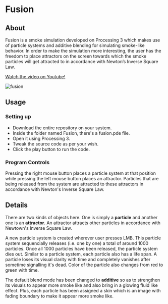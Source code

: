 # Fusion
## About
Fusion is a smoke simulation developed on Processing 3 which makes use of particle systems and additive blending for simulating smoke-like behavior. In order to make the simulation more interesting, the user has the freedom to place attractors on the screen towards which the smoke particles will get attracted to in accordance with Newton’s Inverse Square Law.

<a href="https://www.youtube.com/watch?v=L3Q1xFAgtJQ">Watch the video on Youtube!</a>

![fusion](https://user-images.githubusercontent.com/28980632/49060156-41248880-f232-11e8-80b1-d2e3a0bd72eb.png)


## Usage
### Setting up 
 - Download the entire repository on your system. 
 - Inside the folder named Fusion, there's a fusion.pde file. 
 - Open it using Processing 3. 
 - Tweak the source code as per your wish.
 - Click the play button to run the code.
 
### Program Controls
Pressing the right mouse button places a particle system at that position while pressing the left mouse button places an attractor. Particles that are being released from the system are attracted to these attractors in accordance with Newton's Inverse Square Law.

## Details
There are two kinds of objects here. One is simply a **particle** and another one is an **attractor**. An attractor attracts other particles in accordance with Newtown's Inverse Square Law.

A new particle system is created wherever user presses LMB. This particle system sequencially releases (i.e. one by one) a total of around 1000 particles. Once all 1000 particles have been released, the particle system dies out. Similar to a particle system, each particle also has a life span. A particle loses its visual clarity with time and completely vanishes after sometime signalling it's dead. Color of the particle also changes from red to green with time.

The default blend mode has been changed to **additive** so as to strengthen its visuals to appear more smoke like and also bring in a glowing fluid like effect. Plus, each particle has been assigned a skin which is an image with fading boundary to make it appear more smoke like.

